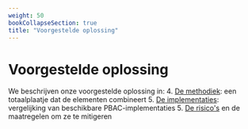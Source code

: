 ```yaml
---
weight: 50
bookCollapseSection: true
title: "Voorgestelde oplossing"
---
```


# Voorgestelde oplossing

We beschrijven onze voorgestelde oplossing in:
4. [De methodiek](4.methodiek.md): een totaalplaatje dat de elementen combineert 
5. [De implementaties](5.implementaties.md): vergelijking van beschikbare PBAC-implementaties
5. [De risico's](6.risicos.md) en de maatregelen om ze te mitigeren